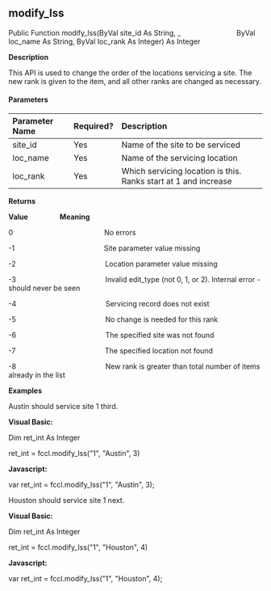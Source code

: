 modify_lss
----------

Public Function modify_lss(ByVal site_id As String, _
                           ByVal loc_name As String, ByVal loc_rank As Integer) As Integer

**Description**

This API is used to change the order of the locations servicing a site. The new rank is given to the item, and all other ranks are changed as necessary.

#### Parameters

| Parameter Name | Required? | Description |
|:--- |:--- |:--- |
| site_id | Yes | Name of the site to be serviced |
| loc_name | Yes | Name of the servicing location |
| loc_rank | Yes | Which servicing location is this. Ranks start at 1 and increase |

**Returns**

**Value**                **Meaning**

0                                              No errors

-1                                             Site parameter value missing

-2                                             Location parameter value missing

-3                                             Invalid edit_type (not 0, 1, or 2). Internal error - should never be seen

-4                                             Servicing record does not exist

-5                                             No change is needed for this rank

-6                                             The specified site was not found

-7                                             The specified location not found

-8                                             New rank is greater than total number of items already in the list

**Examples**

 Austin should service site 1 third.

**Visual Basic:**

Dim ret_int As Integer

ret_int = fccl.modify_lss("1", "Austin", 3)

**Javascript:**

var ret_int = fccl.modify_lss("1", "Austin", 3);

 Houston should service site 1 next.

**Visual Basic:**

Dim ret_int As Integer

ret_int = fccl.modify_lss("1", "Houston", 4)

**Javascript:**

var ret_int = fccl.modify_lss("1", "Houston", 4);